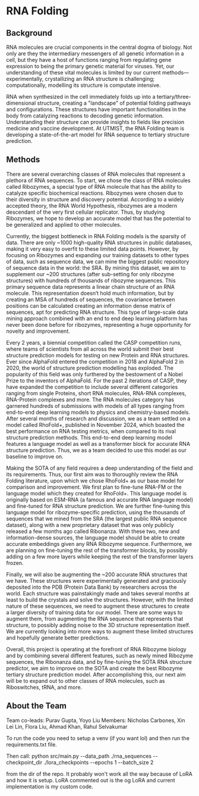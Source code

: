 # RNA Folding

## Background
RNA molecules are crucial components in the central dogma of biology. Not only are they the intermediary messengers of all genetic information in a cell, but they have a host of functions ranging from regulating gene expression to being the primary genetic material for viruses. Yet, our understanding of these vital molecules is limited by our current methods—experimentally, crystallizing an RNA structure is challenging; computationally, modelling its structure is computate intensive. 

RNA when synthesized in the cell immediately folds up into a tertiary/three-dimensional structure, creating a "landscape" of potential folding pathways and configurations. These structures have important functionalities in the body from catalyzing reactions to decoding genetic information. Understanding their structure can provide insights to fields like precision medicine and vaccine development. At UTMIST, the RNA Folding team is developing a state-of-the-art model for RNA sequence to tertiary structure prediction.
 
## Methods
There are several overarching classes of RNA molecules that represent a plethora of RNA sequences. To start, we chose the class of RNA molecules called Ribozymes, a special type of RNA molecule that has the ability to catalyze specific biochemical reactions. Ribozymes were chosen due to their diversity in structure and discovery potential. According to a widely accepted theory, the RNA World Hypothesis, ribozymes are a modern descendant of the very first cellular replicator. Thus, by  studying Ribozymes, we hope to develop an accurate model that has the potential to be generalized and applied to other molecules.  

Currently, the biggest bottleneck in RNA Folding models is the sparsity of data. There are only ~1000 high-quality RNA structures in public databases, making it very easy to overfit to these limited data points. However, by focusing on Ribozymes and expanding our training datasets to other types of data, such as sequence data, we can mine the biggest public repository of sequence data in the world: the SRA. By mining this dataset, we aim to supplement our ~200 structures (after sub-setting for only ribozyme structures) with hundreds of thousands of ribozyme sequences. This primary sequence data represents a linear chain structure of an RNA molecule. This representation doesn’t hold much information, but by creating an MSA of hundreds of sequences, the covariance between positions can be calculated creating an information dense matrix of sequences, apt for predicting RNA structure. This type of large-scale data mining approach combined with an end to end deep learning platform has never been done before for ribozymes, representing a huge opportunity for novelty and improvement.
 
Every 2 years, a biennial competition called the CASP competition runs, where teams of scientists from all across the world submit their best structure prediction models for testing on new Protein and RNA structures. Ever since AlphaFold entered the competition in 2018 and AlphaFold 2 in 2020, the world of structure prediction modelling has exploded. The popularity of this field was only furthered by the bestowment of a Nobel Prize to the inventors of AlphaFold. For the past 2 iterations of CASP, they have expanded the competition to include several different categories ranging from single Proteins, short RNA molecules, RNA-RNA complexes, RNA-Protein complexes and more. The RNA molecules category has garnered hundreds of submissions with models of all types ranging from end-to-end deep learning models to physics and chemistry-based models. After several months of research and discussion, we as a team settled on a model called RhoFold+, published in November 2024, which boasted the best performance on RNA testing metrics, when compared to its rival structure prediction methods. This end-to-end deep learning model features a language model as well as a transformer block for accurate RNA structure prediction. Thus, we as a team decided to use this model as our baseline to improve on.
 
Making the SOTA of any field requires a deep understanding of the field and its requirements. Thus, our first aim was to thoroughly review the RNA Folding literature, upon which we chose RhoFold+ as our base model for comparison and improvement. We first plan to fine-tune RNA-FM or the language model which they created for RhoFold+. This language model is originally based on ESM-RNA (a famous and accurate RNA language model) and fine-tuned for RNA structure prediction. We are further fine-tuning this language model for ribozyme-specific prediction, using the thousands of sequences that we mined from the SRA (the largest public RNA sequence dataset), along with a new proprietary dataset that was only publicly released a few months ago called Ribonanza. With these two, new and information-dense sources, the language model should be able to create accurate embeddings given any RNA Ribozyme sequence. Furthermore, we are planning on fine-tuning the rest of the transformer blocks, by possibly adding on a few more layers while keeping the rest of the transformer layers frozen.
 
Finally, we will also be augmenting the ~200 accurate RNA structures that we have. These structures were experimentally generated and graciously deposited into the PDB (Protein Data Bank) by researchers across the world. Each structure was painstakingly made and takes several months at least to build the crystals and solve the structures. However, with the limited nature of these sequences, we need to augment these structures to create a larger diversity of training data for our model. There are some ways to augment them, from augmenting the RNA sequence that represents that structure, to possibly adding noise to the 3D structure representation itself. We are currently looking into more ways to augment these limited structures and hopefully generate better predictions.
 
Overall, this project is operating at the forefront of RNA Ribozyme biology and by combining several different features, such as newly mined Ribozyme sequences, the Ribonanza data, and by fine-tuning the SOTA RNA structure predictor, we aim to improve on the SOTA and create the best Ribozyme tertiary structure prediction model. After accomplishing this, our next aim will be to expand out to other classes of RNA molecules, such as Riboswitches, tRNA, and more.
 
## About the Team
Team co-leads: Purav Gupta, Yoyo Liu
Members: Nicholas Carbones, Xin Lei Lin, Flora Liu, Ahmad Khan, Rahul Selvakumar

To run the code you need to setup a venv (if you want lol) and then run the requirements.txt file. 

Then call:
python src/main.py --data_path ./rna_sequences --checkpoint_dir ./lora_checkpoints --epochs 1 --batch_size 2

from the dir of the repo. It probably won't work all the way because of LoRA and how it is setup. LoRA commented out is the og LoRA and current implementation is my custom code. 